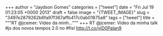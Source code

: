 
+++
author = "Jaydson Gomes"
categories = ["tweet"]
date = "Fri Jul 19 01:23:05 +0000 2013"
draft = false
image = "{TWEET_IMAGE}"
slug = "3497e2879262b6fa97f367affb417c0ab01875a8"
tags = ["tweet"]
title = """RT @jcemer: Vídeo da minh..."""
+++
RT @jcemer: Vídeo da minha talk #js dos novos tempos 2.0 no #fisl http://t.co/yjD0Palan9
